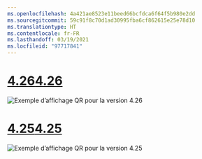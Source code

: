 ```yaml
---
ms.openlocfilehash: 4a421ae8523e11beed66bcfdca6f64f5b980e2dd
ms.sourcegitcommit: 59c91f8c70d1ad30995fba6cf862615e25e78d10
ms.translationtype: HT
ms.contentlocale: fr-FR
ms.lasthandoff: 03/19/2021
ms.locfileid: "97717841"
---
```

# <a name="426"></a>[<span data-ttu-id="c5eeb-101">4.26</span><span class="sxs-lookup"><span data-stu-id="c5eeb-101">4.26</span></span>](#tab/426)

![Exemple d’affichage QR pour la version 4.26](../images/qr-codes-img-02.png)

# <a name="425"></a>[<span data-ttu-id="c5eeb-103">4.25</span><span class="sxs-lookup"><span data-stu-id="c5eeb-103">4.25</span></span>](#tab/425)

![Exemple d’affichage QR pour la version 4.25](../images/unreal-qr-render.PNG)

